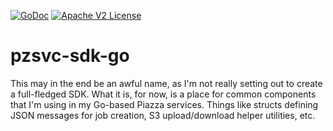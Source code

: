 [![GoDoc](https://godoc.org/github.com/venicegeo/pzsvc-sdk-go?status.svg)](https://godoc.org/github.com/venicegeo/pzsvc-sdk-go)
[![Apache V2 License](http://img.shields.io/badge/license-Apache%20V2-blue.svg)](https://github.com/venicegeo/pzsvc-sdk-go/blob/master/LICENSE)

# pzsvc-sdk-go

This may in the end be an awful name, as I'm not really setting out to create a full-fledged SDK. What it is, for now, is a place for common components that I'm using in my Go-based Piazza services. Things like structs defining JSON messages for job creation, S3 upload/download helper utilities, etc.
